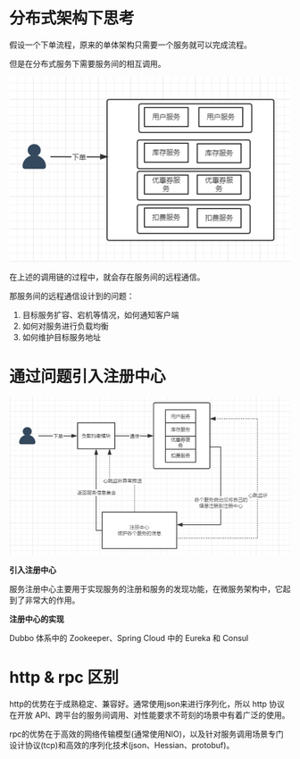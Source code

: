 # 分布式架构下思考

假设一个下单流程，原来的单体架构只需要一个服务就可以完成流程。

但是在分布式服务下需要服务间的相互调用。

 ![](image/registry-1.png)



在上述的调用链的过程中，就会存在服务间的远程通信。

那服务间的远程通信设计到的问题：

1. 目标服务扩容、宕机等情况，如何通知客户端
2. 如何对服务进行负载均衡
3. 如何维护目标服务地址



# 通过问题引入注册中心



![](image/registry-2.png ':size=50%')



**引入注册中心**  

服务注册中心主要用于实现服务的注册和服务的发现功能，在微服务架构中，它起到了非常大的作用。 

**注册中心的实现**  

Dubbo 体系中的 Zookeeper、Spring Cloud 中的 Eureka 和 Consul 



# http & rpc 区别



http的优势在于成熟稳定、兼容好。通常使用json来进行序列化，所以 http 协议在开放 API、跨平台的服务间调用、对性能要求不苛刻的场景中有着广泛的使用。

rpc的优势在于高效的网络传输模型(通常使用NIO)，以及针对服务调用场景专门设计协议(tcp)和高效的序列化技术(json、Hessian、protobuf)。









